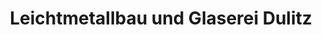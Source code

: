 ---
title: "Leichtmetallbau und Glaserei Dulitz"
url: /guben/leichtmetallbau-und-glaserei-dulitz/
shop: Glaserei
---